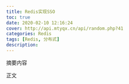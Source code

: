 ```yaml
---
title: Redis实现SSO
toc: true
date: 2020-02-10 12:16:24
cover: http://api.mtyqx.cn/api/random.php?41
categories: Redis
tags: [Redis, 分布式]
description: 
---
```


摘要内容

<!--more-->

正文